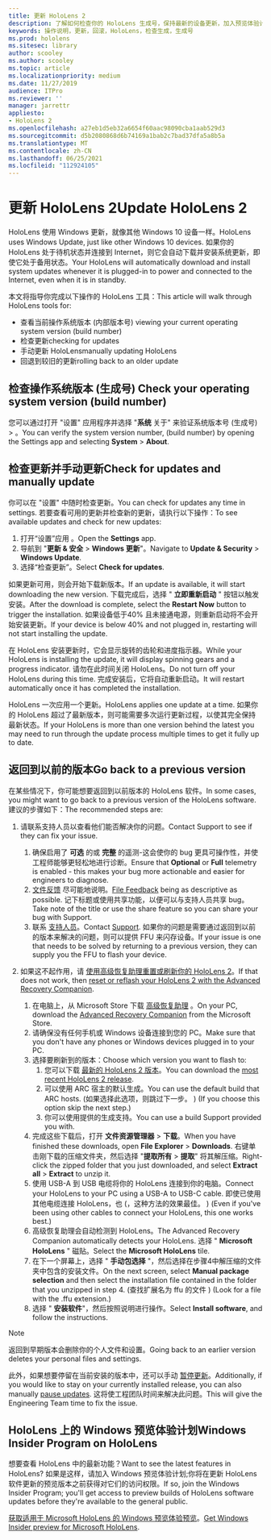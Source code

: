 ```yaml
---
title: 更新 HoloLens 2
description: 了解如何检查你的 HoloLens 生成号，保持最新的设备更新，加入预览体验计划，以及回滚更新。
keywords: 操作说明，更新，回滚，HoloLens，检查生成，生成号
ms.prod: hololens
ms.sitesec: library
author: scooley
ms.author: scooley
ms.topic: article
ms.localizationpriority: medium
ms.date: 11/27/2019
audience: ITPro
ms.reviewer: ''
manager: jarrettr
appliesto:
- HoloLens 2
ms.openlocfilehash: a27eb1d5eb32a6654f60aac98090cba1aab529d3
ms.sourcegitcommit: d5b2080868d6b74169a1bab2c7bad37dfa5a8b5a
ms.translationtype: MT
ms.contentlocale: zh-CN
ms.lasthandoff: 06/25/2021
ms.locfileid: "112924105"
---
```

# <a name="update-hololens-2"></a><span data-ttu-id="7425a-104">更新 HoloLens 2</span><span class="sxs-lookup"><span data-stu-id="7425a-104">Update HoloLens 2</span></span>

<span data-ttu-id="7425a-105">HoloLens 使用 Windows 更新，就像其他 Windows 10 设备一样。</span><span class="sxs-lookup"><span data-stu-id="7425a-105">HoloLens uses Windows Update, just like other Windows 10 devices.</span></span> <span data-ttu-id="7425a-106">如果你的 HoloLens 处于待机状态并连接到 Internet，则它会自动下载并安装系统更新，即使它处于备用状态。</span><span class="sxs-lookup"><span data-stu-id="7425a-106">Your HoloLens will automatically download and install system updates whenever it is plugged-in to power and connected to the Internet, even when it is in standby.</span></span>

<span data-ttu-id="7425a-107">本文将指导你完成以下操作的 HoloLens 工具：</span><span class="sxs-lookup"><span data-stu-id="7425a-107">This article will walk through HoloLens tools for:</span></span>

- <span data-ttu-id="7425a-108">查看当前操作系统版本 (内部版本号) </span><span class="sxs-lookup"><span data-stu-id="7425a-108">viewing your current operating system version (build number)</span></span>
- <span data-ttu-id="7425a-109">检查更新</span><span class="sxs-lookup"><span data-stu-id="7425a-109">checking for updates</span></span>
- <span data-ttu-id="7425a-110">手动更新 HoloLens</span><span class="sxs-lookup"><span data-stu-id="7425a-110">manually updating HoloLens</span></span>
- <span data-ttu-id="7425a-111">回退到较旧的更新</span><span class="sxs-lookup"><span data-stu-id="7425a-111">rolling back to an older update</span></span>

## <a name="check-your-operating-system-version-build-number"></a><span data-ttu-id="7425a-112">检查操作系统版本 (生成号) </span><span class="sxs-lookup"><span data-stu-id="7425a-112">Check your operating system version (build number)</span></span>

<span data-ttu-id="7425a-113">您可以通过打开 "设置" 应用程序并选择 "**系统** 关于" 来验证系统版本号 (生成号)  >  。</span><span class="sxs-lookup"><span data-stu-id="7425a-113">You can verify the system version number, (build number) by opening the Settings app and selecting **System** > **About**.</span></span>

## <a name="check-for-updates-and-manually-update"></a><span data-ttu-id="7425a-114">检查更新并手动更新</span><span class="sxs-lookup"><span data-stu-id="7425a-114">Check for updates and manually update</span></span>

<span data-ttu-id="7425a-115">你可以在 "设置" 中随时检查更新。</span><span class="sxs-lookup"><span data-stu-id="7425a-115">You can check for updates any time in settings.</span></span>  <span data-ttu-id="7425a-116">若要查看可用的更新并检查新的更新，请执行以下操作：</span><span class="sxs-lookup"><span data-stu-id="7425a-116">To see available updates and check for new updates:</span></span>

1. <span data-ttu-id="7425a-117">打开“设置”应用  。</span><span class="sxs-lookup"><span data-stu-id="7425a-117">Open the **Settings** app.</span></span>
1. <span data-ttu-id="7425a-118">导航到 "**更新 & 安全**  >  **Windows 更新**"。</span><span class="sxs-lookup"><span data-stu-id="7425a-118">Navigate to **Update & Security** > **Windows Update**.</span></span>
1. <span data-ttu-id="7425a-119">选择“检查更新”。</span><span class="sxs-lookup"><span data-stu-id="7425a-119">Select **Check for updates**.</span></span>

<span data-ttu-id="7425a-120">如果更新可用，则会开始下载新版本。</span><span class="sxs-lookup"><span data-stu-id="7425a-120">If an update is available, it will start downloading the new version.</span></span> <span data-ttu-id="7425a-121">下载完成后，选择 " **立即重新启动** " 按钮以触发安装。</span><span class="sxs-lookup"><span data-stu-id="7425a-121">After the download is complete, select the **Restart Now** button to trigger the installation.</span></span> <span data-ttu-id="7425a-122">如果设备低于40% 且未接通电源，则重新启动将不会开始安装更新。</span><span class="sxs-lookup"><span data-stu-id="7425a-122">If your device is below 40% and not plugged in, restarting will not start installing the update.</span></span>

<span data-ttu-id="7425a-123">在 HoloLens 安装更新时，它会显示旋转的齿轮和进度指示器。</span><span class="sxs-lookup"><span data-stu-id="7425a-123">While your HoloLens is installing the update, it will display spinning gears and a progress indicator.</span></span> <span data-ttu-id="7425a-124">请勿在此时间关闭 HoloLens。</span><span class="sxs-lookup"><span data-stu-id="7425a-124">Do not turn off your HoloLens during this time.</span></span> <span data-ttu-id="7425a-125">完成安装后，它将自动重新启动。</span><span class="sxs-lookup"><span data-stu-id="7425a-125">It will restart automatically once it has completed the installation.</span></span>

<span data-ttu-id="7425a-126">HoloLens 一次应用一个更新。</span><span class="sxs-lookup"><span data-stu-id="7425a-126">HoloLens applies one update at a time.</span></span>  <span data-ttu-id="7425a-127">如果你的 HoloLens 超过了最新版本，则可能需要多次运行更新过程，以使其完全保持最新状态。</span><span class="sxs-lookup"><span data-stu-id="7425a-127">If your HoloLens is more than one version behind the latest you may need to run through the update process multiple times to get it fully up to date.</span></span>

## <a name="go-back-to-a-previous-version"></a><span data-ttu-id="7425a-128">返回到以前的版本</span><span class="sxs-lookup"><span data-stu-id="7425a-128">Go back to a previous version</span></span>

<span data-ttu-id="7425a-129">在某些情况下，你可能想要返回到以前版本的 HoloLens 软件。</span><span class="sxs-lookup"><span data-stu-id="7425a-129">In some cases, you might want to go back to a previous version of the HoloLens software.</span></span> <span data-ttu-id="7425a-130">建议的步骤如下：</span><span class="sxs-lookup"><span data-stu-id="7425a-130">The recommended steps are:</span></span>

1. <span data-ttu-id="7425a-131">请联系支持人员以查看他们能否解决你的问题。</span><span class="sxs-lookup"><span data-stu-id="7425a-131">Contact Support to see if they can fix your issue.</span></span>
    1. <span data-ttu-id="7425a-132">确保启用了 **可选** 的或 **完整** 的遥测-这会使你的 bug 更具可操作性，并使工程师能够更轻松地进行诊断。</span><span class="sxs-lookup"><span data-stu-id="7425a-132">Ensure that **Optional** or **Full** telemetry is enabled -  this makes your bug more actionable and easier for engineers to diagnose.</span></span>
    1. <span data-ttu-id="7425a-133">[文件反馈](hololens-feedback.md) 尽可能地说明。</span><span class="sxs-lookup"><span data-stu-id="7425a-133">[File Feedback](hololens-feedback.md) being as descriptive as possible.</span></span> <span data-ttu-id="7425a-134">记下标题或使用共享功能，以便可以与支持人员共享 bug。</span><span class="sxs-lookup"><span data-stu-id="7425a-134">Take note of the title or use the share feature so you can share your bug with Support.</span></span>
    1. <span data-ttu-id="7425a-135">联系 [支持人员](https://aka.ms/hlsupport)。</span><span class="sxs-lookup"><span data-stu-id="7425a-135">Contact [Support](https://aka.ms/hlsupport).</span></span> <span data-ttu-id="7425a-136">如果你的问题是需要通过返回到以前的版本来解决的问题，则可以提供 FFU 来闪存设备。</span><span class="sxs-lookup"><span data-stu-id="7425a-136">If your issue is one that needs to be solved by returning to a previous version, they can supply you the FFU to flash your device.</span></span>

1. <span data-ttu-id="7425a-137">如果这不起作用，请 [使用高级恢复助理重置或刷新你的 HoloLens 2](hololens-recovery.md)。</span><span class="sxs-lookup"><span data-stu-id="7425a-137">If that does not work, then [reset or reflash your HoloLens 2 with the Advanced Recovery Companion](hololens-recovery.md).</span></span>
    1. <span data-ttu-id="7425a-138">在电脑上，从 Microsoft Store 下载 [高级恢复助理](https://www.microsoft.com/p/advanced-recovery-companion/9p74z35sfrs8?activetab=pivot:overviewtab) 。</span><span class="sxs-lookup"><span data-stu-id="7425a-138">On your PC, download the [Advanced Recovery Companion](https://www.microsoft.com/p/advanced-recovery-companion/9p74z35sfrs8?activetab=pivot:overviewtab) from the Microsoft Store.</span></span>
    1. <span data-ttu-id="7425a-139">请确保没有任何手机或 Windows 设备连接到您的 PC。</span><span class="sxs-lookup"><span data-stu-id="7425a-139">Make sure that you don't have any phones or Windows devices plugged in to your PC.</span></span>
    1. <span data-ttu-id="7425a-140">选择要刷新到的版本：</span><span class="sxs-lookup"><span data-stu-id="7425a-140">Choose which version you want to flash to:</span></span>
        1. <span data-ttu-id="7425a-141">您可以下载 [最新的 HoloLens 2 版本](https://aka.ms/hololens2download)。</span><span class="sxs-lookup"><span data-stu-id="7425a-141">You can download the [most recent HoloLens 2 release](https://aka.ms/hololens2download).</span></span>
        1. <span data-ttu-id="7425a-142">可以使用 ARC 宿主的默认生成。</span><span class="sxs-lookup"><span data-stu-id="7425a-142">You can use the default build that ARC hosts.</span></span> <span data-ttu-id="7425a-143"> (如果选择此选项，则跳过下一步。 ) </span><span class="sxs-lookup"><span data-stu-id="7425a-143">(If you choose this option skip the next step.)</span></span>
        1. <span data-ttu-id="7425a-144">你可以使用提供的生成支持。</span><span class="sxs-lookup"><span data-stu-id="7425a-144">You can use a build Support provided you with.</span></span>
    1. <span data-ttu-id="7425a-145">完成这些下载后，打开 **文件资源管理器**  >  **下载**。</span><span class="sxs-lookup"><span data-stu-id="7425a-145">When you have finished these downloads, open **File Explorer** > **Downloads**.</span></span> <span data-ttu-id="7425a-146">右键单击刚下载的压缩文件夹，然后选择 "**提取所有**  >  **提取**" 将其解压缩。</span><span class="sxs-lookup"><span data-stu-id="7425a-146">Right-click the zipped folder that you just downloaded, and select **Extract all** > **Extract** to unzip it.</span></span>
    1. <span data-ttu-id="7425a-147">使用 USB-A 到 USB 电缆将你的 HoloLens 连接到你的电脑。</span><span class="sxs-lookup"><span data-stu-id="7425a-147">Connect your HoloLens to your PC using a USB-A to USB-C cable.</span></span> <span data-ttu-id="7425a-148">即使已使用其他电缆连接 HoloLens，也 (，这种方法的效果最佳。 ) </span><span class="sxs-lookup"><span data-stu-id="7425a-148">(Even if you've been using other cables to connect your HoloLens, this one works best.)</span></span>
    1. <span data-ttu-id="7425a-149">高级恢复助理会自动检测到 HoloLens。</span><span class="sxs-lookup"><span data-stu-id="7425a-149">The Advanced Recovery Companion automatically detects your HoloLens.</span></span> <span data-ttu-id="7425a-150">选择 " **Microsoft HoloLens** " 磁贴。</span><span class="sxs-lookup"><span data-stu-id="7425a-150">Select the **Microsoft HoloLens** tile.</span></span>
    1. <span data-ttu-id="7425a-151">在下一个屏幕上，选择 " **手动包选择** "，然后选择在步骤4中解压缩的文件夹中包含的安装文件。</span><span class="sxs-lookup"><span data-stu-id="7425a-151">On the next screen, select **Manual package selection** and then select the installation file contained in the folder that you unzipped in step 4.</span></span> <span data-ttu-id="7425a-152"> (查找扩展名为 ffu 的文件 ) </span><span class="sxs-lookup"><span data-stu-id="7425a-152">(Look for a file with the .ffu extension.)</span></span>
    1. <span data-ttu-id="7425a-153">选择 " **安装软件**"，然后按照说明进行操作。</span><span class="sxs-lookup"><span data-stu-id="7425a-153">Select **Install software**, and follow the instructions.</span></span>

> [!NOTE]
> <span data-ttu-id="7425a-154">返回到早期版本会删除你的个人文件和设置。</span><span class="sxs-lookup"><span data-stu-id="7425a-154">Going back to an earlier version deletes your personal files and settings.</span></span>

<span data-ttu-id="7425a-155">此外，如果想要停留在当前安装的版本中，还可以手动 [暂停更新](hololens-updates.md#pause-updates-via-device)。</span><span class="sxs-lookup"><span data-stu-id="7425a-155">Additionally, if you would like to stay on your currently installed release, you can also manually [pause updates](hololens-updates.md#pause-updates-via-device).</span></span> <span data-ttu-id="7425a-156">这将使工程团队时间来解决此问题。</span><span class="sxs-lookup"><span data-stu-id="7425a-156">This will give the Engineering Team time to fix the issue.</span></span>

## <a name="windows-insider-program-on-hololens"></a><span data-ttu-id="7425a-157">HoloLens 上的 Windows 预览体验计划</span><span class="sxs-lookup"><span data-stu-id="7425a-157">Windows Insider Program on HoloLens</span></span>

<span data-ttu-id="7425a-158">想要查看 HoloLens 中的最新功能？</span><span class="sxs-lookup"><span data-stu-id="7425a-158">Want to see the latest features in HoloLens?</span></span>  <span data-ttu-id="7425a-159">如果是这样，请加入 Windows 预览体验计划;你将在更新 HoloLens 软件更新的预览版本之前获得对它们的访问权限。</span><span class="sxs-lookup"><span data-stu-id="7425a-159">If so, join the Windows Insider Program; you'll get access to preview builds of HoloLens software updates before they're available to the general public.</span></span>

<span data-ttu-id="7425a-160">[获取适用于 Microsoft HoloLens 的 Windows 预览体验预览](hololens-insider.md)。</span><span class="sxs-lookup"><span data-stu-id="7425a-160">[Get Windows Insider preview for Microsoft HoloLens](hololens-insider.md).</span></span>
